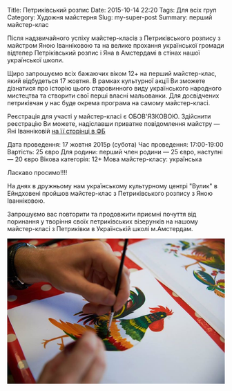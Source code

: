 Title: Петриківський розпис
Date: 2015-10-14 22:20
Tags: Для всіх груп
Category: Художня майстерня
Slug: my-super-post
Summary: перший майстер-клас

Після надзвичайного успіху майстер-класів з Петриківського розпису з майстром Яною Іванніковою та на велике прохання української громади відтепер Петріківський розпис і Яна в Амстердамі в стінах нашої української школи.

Щиро запрошуємо всіх бажаючих віком 12+ на перший майстер-клас, який відбудеться 17 жовтня.
В рамках культурної акції Ви зможете дізнатися про історію цього старовинного виду українського народного мистецтва та створити свої перші власні мальованки.
Для досвідчених петриківчан у нас буде окрема програма на самому майстер-класі.

Реєстрація для участі у майстер-класі є ОБОВ'ЯЗКОВОЮ.
Здійснити реєстрацію Ви можете, надіславши приватне повідомлення майстру — Яні Іванніковій [на її сторінці в ФБ](https://www.facebook.com/yana.ivannikova.3)

Дата проведення: 17 жовтня 2015р (субота)
Час проведення: 17:00-19:00
Вартість: 25 євро
Для родини: перший член родини — 25 євро, наступні — 20 євро
Вікова категорія: 12+
Мова майстер-класу: українська

Ласкаво просимо!!!!


На днях в дружньому нам українському культурному центрі "Вулик" в Ейндховені пройшов майстер-клас з Петриківського розпису з Яною Іванніковою.

Запрошуємо вас повторити та продовжити приємні почуття від поринання у творіння своїх петриківських візерунків на нашому майстер-класі з Петриківки в Українській школі м.Амстердам.

![Розпис](../images/pic.jpg)
